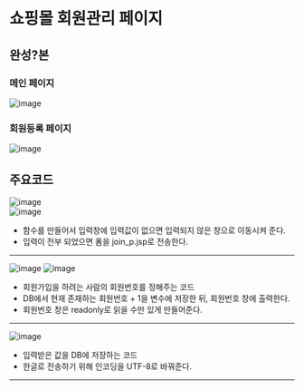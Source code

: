 # 쇼핑몰 회원관리 페이지


## 완성?본

### 메인 페이지
![image](https://github.com/user-attachments/assets/5b2c830c-40aa-457c-b741-773e150033cf)
### 회원등록 페이지
![image](https://github.com/user-attachments/assets/d321c947-d6d3-429e-8252-0bf444f184b6)


## 주요코드
![image](https://github.com/user-attachments/assets/598db99c-1802-48b6-9896-6dcb1e96431f)   
![image](https://github.com/user-attachments/assets/66fe5e44-fb6a-4657-bb46-a7c1dc88e602)


+ 함수를 만들어서 입력창에 입력값이 없으면 입력되지 않은 창으로 이동시켜 준다.
+ 입력이 전부 되었으면 폼을 join_p.jsp로 전송한다.


---
![image](https://github.com/user-attachments/assets/4f856b72-8e7b-47b9-8253-50abcd6e11cd)
![image](https://github.com/user-attachments/assets/2e38ee38-e26f-473d-bf0a-2e50eebbc98e)


+ 회원가입을 하려는 사람의 회원번호를 정해주는 코드
+ DB에서 현재 존재하는 회원번호 + 1을 변수에 저장한 뒤, 회원번호 창에 출력한다.
+ 회원번호 창은 readonly로 읽을 수만 있게 만들어준다.

---
![image](https://github.com/user-attachments/assets/f7464ebb-d363-4492-8dcd-8b9d7e15402f)

+ 입력받은 값을 DB에 저장하는 코드
+ 한글로 전송하기 위해 인코딩을 UTF-8로 바꿔준다.

---
